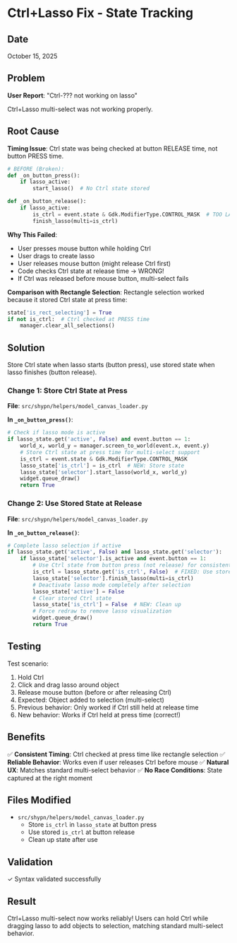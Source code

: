 # Ctrl+Lasso Fix - State Tracking

## Date
October 15, 2025

## Problem

**User Report**: "Ctrl-??? not working on lasso"

Ctrl+Lasso multi-select was not working properly.

## Root Cause

**Timing Issue**: Ctrl state was being checked at button RELEASE time, not button PRESS time.

```python
# BEFORE (Broken):
def _on_button_press():
    if lasso_active:
        start_lasso()  # No Ctrl state stored

def _on_button_release():
    if lasso_active:
        is_ctrl = event.state & Gdk.ModifierType.CONTROL_MASK  # TOO LATE!
        finish_lasso(multi=is_ctrl)
```

**Why This Failed**:
- User presses mouse button while holding Ctrl
- User drags to create lasso
- User releases mouse button (might release Ctrl first)
- Code checks Ctrl state at release time → WRONG!
- If Ctrl was released before mouse button, multi-select fails

**Comparison with Rectangle Selection**:
Rectangle selection worked because it stored Ctrl state at press time:
```python
state['is_rect_selecting'] = True
if not is_ctrl:  # Ctrl checked at PRESS time
    manager.clear_all_selections()
```

## Solution

Store Ctrl state when lasso starts (button press), use stored state when lasso finishes (button release).

### Change 1: Store Ctrl State at Press

**File**: `src/shypn/helpers/model_canvas_loader.py`

**In `_on_button_press()`**:
```python
# Check if lasso mode is active
if lasso_state.get('active', False) and event.button == 1:
    world_x, world_y = manager.screen_to_world(event.x, event.y)
    # Store Ctrl state at press time for multi-select support
    is_ctrl = event.state & Gdk.ModifierType.CONTROL_MASK
    lasso_state['is_ctrl'] = is_ctrl  # NEW: Store state
    lasso_state['selector'].start_lasso(world_x, world_y)
    widget.queue_draw()
    return True
```

### Change 2: Use Stored State at Release

**File**: `src/shypn/helpers/model_canvas_loader.py`

**In `_on_button_release()`**:
```python
# Complete lasso selection if active
if lasso_state.get('active', False) and lasso_state.get('selector'):
    if lasso_state['selector'].is_active and event.button == 1:
        # Use Ctrl state from button press (not release) for consistent behavior
        is_ctrl = lasso_state.get('is_ctrl', False)  # FIXED: Use stored state
        lasso_state['selector'].finish_lasso(multi=is_ctrl)
        # Deactivate lasso mode completely after selection
        lasso_state['active'] = False
        # Clear stored Ctrl state
        lasso_state['is_ctrl'] = False  # NEW: Clean up
        # Force redraw to remove lasso visualization
        widget.queue_draw()
        return True
```

## Testing

Test scenario:
1. Hold Ctrl
2. Click and drag lasso around object
3. Release mouse button (before or after releasing Ctrl)
4. Expected: Object added to selection (multi-select)
5. Previous behavior: Only worked if Ctrl still held at release time
6. New behavior: Works if Ctrl held at press time (correct!)

## Benefits

✅ **Consistent Timing**: Ctrl checked at press time like rectangle selection
✅ **Reliable Behavior**: Works even if user releases Ctrl before mouse
✅ **Natural UX**: Matches standard multi-select behavior
✅ **No Race Conditions**: State captured at the right moment

## Files Modified

- `src/shypn/helpers/model_canvas_loader.py`
  - Store `is_ctrl` in `lasso_state` at button press
  - Use stored `is_ctrl` at button release
  - Clean up state after use

## Validation

✓ Syntax validated successfully

## Result

Ctrl+Lasso multi-select now works reliably! Users can hold Ctrl while dragging lasso to add objects to selection, matching standard multi-select behavior.
